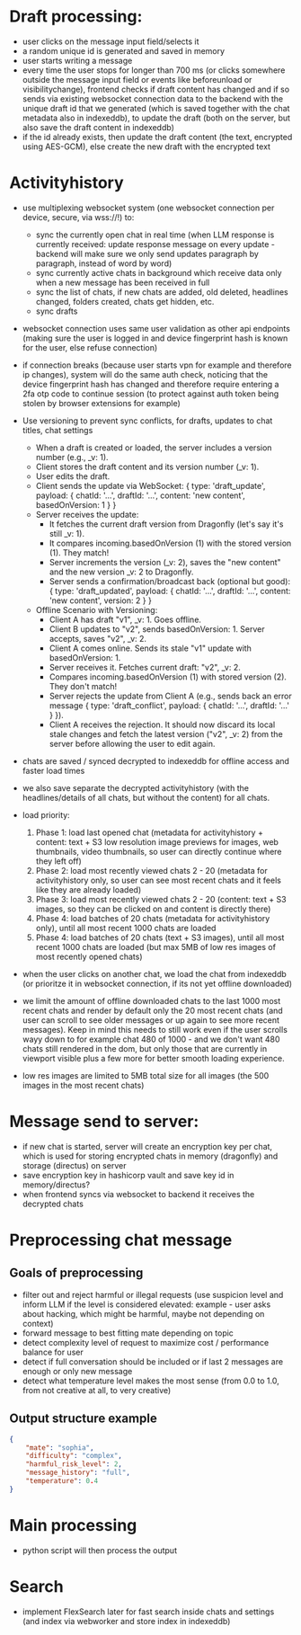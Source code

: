 # Draft processing:

- user clicks on the message input field/selects it
- a random unique id is generated and saved in memory
- user starts writing a message
- every time the user stops for longer than 700 ms (or clicks somewhere outside the message input field or events like beforeunload or visibilitychange), frontend checks if draft content has changed and if so sends via existing websocket connection data to the backend with the unique draft id that we generated (which is saved together with the chat metadata also in indexeddb), to update the draft (both on the server, but also save the draft content in indexeddb)
- if the id already exists, then update the draft content (the text, encrypted using AES-GCM), else create the new draft with the encrypted text


# Activityhistory
- use multiplexing websocket system (one websocket connection per device, secure, via wss://!) to:
    - sync the currently open chat in real time (when LLM response is currently received: update response message on every update - backend will make sure we only send updates paragraph by paragraph, instead of word by word)
    - sync currently active chats in background which receive data only when a new message has been received in full
    - sync the list of chats, if new chats are added, old deleted, headlines changed, folders created, chats get hidden, etc.
    - sync drafts
- websocket connection uses same user validation as other api endpoints (making sure the user is logged in and device fingerprint hash is known for the user, else refuse connection)
- if connection breaks (because user starts vpn for example and therefore ip changes), system will do the same auth check, noticing that the device fingerprint hash has changed and therefore require entering a 2fa otp code to continue session (to protect against auth token being stolen by browser extensions for example)
- Use versioning to prevent sync conflicts, for drafts, updates to chat titles, chat settings 
    - When a draft is created or loaded, the server includes a version number (e.g., _v: 1).
    - Client stores the draft content and its version number (_v: 1).
    - User edits the draft.
    - Client sends the update via WebSocket: { type: 'draft_update', payload: { chatId: '...', draftId: '...', content: 'new content', basedOnVersion: 1 } }
    - Server receives the update:
        - It fetches the current draft version from Dragonfly (let's say it's still _v: 1).
        - It compares incoming.basedOnVersion (1) with the stored version (1). They match!
        - Server increments the version (_v: 2), saves the "new content" and the new version _v: 2 to Dragonfly.
        - Server sends a confirmation/broadcast back (optional but good): { type: 'draft_updated', payload: { chatId: '...', draftId: '...', content: 'new content', version: 2 } }
    - Offline Scenario with Versioning:
        - Client A has draft "v1", _v: 1. Goes offline.
        - Client B updates to "v2", sends basedOnVersion: 1. Server accepts, saves "v2", _v: 2.
        - Client A comes online. Sends its stale "v1" update with basedOnVersion: 1.
        - Server receives it. Fetches current draft: "v2", _v: 2.
        - Compares incoming.basedOnVersion (1) with stored version (2). They don't match!
        - Server rejects the update from Client A (e.g., sends back an error message { type: 'draft_conflict', payload: { chatId: '...', draftId: '...' } }).
        - Client A receives the rejection. It should now discard its local stale changes and fetch the latest version ("v2", _v: 2) from the server before allowing the user to edit again.

- chats are saved / synced decrypted to indexeddb for offline access and faster load times
- we also save separate the decrypted activityhistory (with the headlines/details of all chats, but without the content) for all chats.
- load priority:
    1. Phase 1: load last opened chat (metadata for activityhistory + content: text + S3 low resolution image previews for images, web thumbnails, video thumbnails, so user can directly continue where they left off)
    2. Phase 2: load most recently viewed chats 2 - 20 (metadata for activityhistory only, so user can see most recent chats and it feels like they are already loaded)
    3. Phase 3: load most recently viewed chats 2 - 20 (content: text + S3 images, so they can be clicked on and content is directly there)
    4. Phase 4: load batches of 20 chats (metadata for activityhistory only), until all most recent 1000 chats are loaded
    3. Phase 4: load batches of 20 chats (text + S3 images), until all most recent 1000 chats are loaded (but max 5MB of low res images of most recently opened chats)
- when the user clicks on another chat, we load the chat from indexeddb (or prioritze it in websocket connection, if its not yet offline downloaded)
- we limit the amount of offline downloaded chats to the last 1000 most recent chats and render by default only the 20 most recent chats (and user can scroll to see older messages or up again to see more recent messages). Keep in mind this needs to still work even if the user scrolls wayy down to for example chat 480 of 1000 - and we don't want 480 chats still rendered in the dom, but only those that are currently in viewport visible plus a few more for better smooth loading experience.
- low res images are limited to 5MB total size for all images (the 500 images in the most recent chats)

# Message send to server:
- if new chat is started, server will create an encryption key per chat, which is used for storing encrypted chats in memory (dragonfly) and storage (directus) on server
- save encryption key in hashicorp vault and save key id in memory/directus?
- when frontend syncs via websocket to backend it receives the decrypted chats

# Preprocessing chat message

## Goals of preprocessing
- filter out and reject harmful or illegal requests (use suspicion level and inform LLM if the level is considered elevated: example - user asks about hacking, which might be harmful, maybe not depending on context)
- forward message to best fitting mate depending on topic
- detect complexity level of request to maximize cost / performance balance for user
- detect if full conversation should be included or if last 2 messages are enough or only new message
- detect what temperature level makes the most sense (from 0.0 to 1.0, from not creative at all, to very creative)

## Output structure example
```json
{
    "mate": "sophia",
    "difficulty": "complex",
    "harmful_risk_level": 2,
    "message_history": "full",
    "temperature": 0.4
}
```

# Main processing
- python script will then process the output 


<!-- Later, not today... -->
# Search
- implement FlexSearch later for fast search inside chats and settings (and index via webworker and store index in indexeddb)